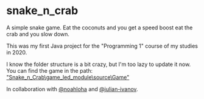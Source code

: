 # snake_n_crab
A simple snake game. Eat the coconuts and you get a speed boost eat the crab and you slow down.

This was my first Java project for the "Programming 1" course of my studies in 2020.

I know the folder structure is a bit crazy, but I'm too lazy to update it now. You can find the game in the path:  
["Snake_n_Crab\game_led_module\source\Game"](https://github.com/phillipgraf/snake_n_crab/tree/main/Snake_n_Crab/game_led_module/source/Game)

In collaboration with [@noahloha](https://github.com/noahaloha) and [@julian-ivanov](https://github.com/julian-ivanov).
